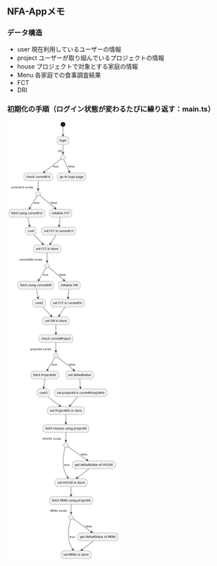 ## NFA-Appメモ

### データ構造

- user
  現在利用しているユーザーの情報
- project
  ユーザーが取り組んでいるプロジェクトの情報
- house
  プロジェクトで対象とする家庭の情報
- Menu
  各家庭での食事調査結果
- FCT
- DRI

### 初期化の手順（ログイン状態が変わるたびに繰り返す：main.ts）

![image test](/plantUML/src/assets/test/initialization.png)
